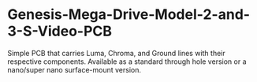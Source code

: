 # Genesis-Mega-Drive-Model-2-and-3-S-Video-PCB
Simple PCB that carries Luma, Chroma, and Ground lines with their respective components. Available as a standard through hole version or a nano/super nano surface-mount version.
